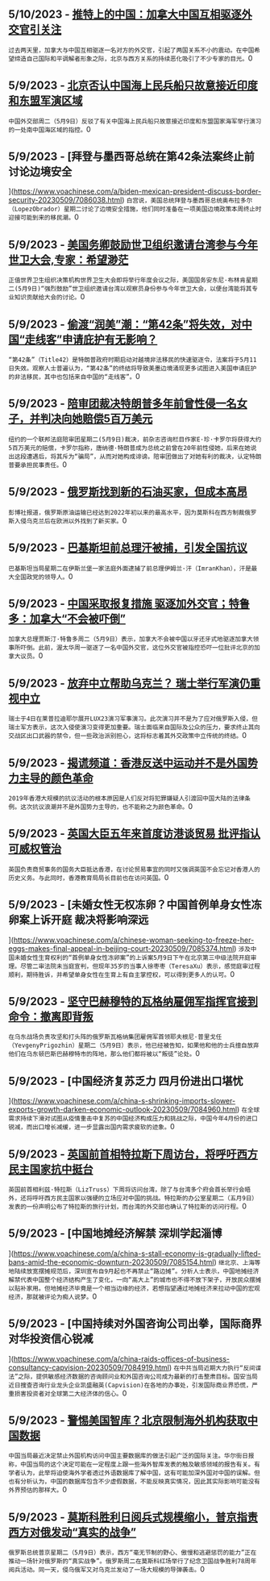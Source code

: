 
  ## 5/10/2023 - [推特上的中国：加拿大中国互相驱逐外交官引关注](https://www.voachinese.com/a/china-on-twitter-canada-20230509/7085968.html)
 ```过去两天里，加拿大与中国互相驱逐一名对方的外交官，引起了两国关系不小的震动。在中国希望缔造自己国际和平调解者形象之际，北京与西方关系的持续恶化吸引了不少专家的目光。```0
  ## 5/9/2023 - [北京否认中国海上民兵船只故意接近印度和东盟军演区域](https://www.voachinese.com/a/chinese-militia-boats-cross-indian-asean-warships-exercising-in-south-china-sea-20230509/7086025.html)
 ```中国外交部周二（5月9日）反驳了有关中国海上民兵船只故意接近印度和东盟国家海军举行演习的一处南中国海区域的指控。```0
  ## 5/9/2023 - [拜登与墨西哥总统在第42条法案终止前讨论边境安全

](https://www.voachinese.com/a/biden-mexican-president-discuss-border-security-20230509/7086038.html)
 ```白宫说，美国总统拜登与墨西哥总统奥布拉多尔（LopezObrador）星期二讨论了边境安全措施，他们同时准备在一项美国边境政策本周终止时迎接可能到来的移民潮。```0
  ## 5/9/2023 - [美国务卿鼓励世卫组织邀请台湾参与今年世卫大会,专家：希望渺茫](https://www.voachinese.com/a/us-secretary-of-state-encourages-who-to-invite-taiwan-for-annual-wha-meeting-but-experts-are-pessimistic-20230509/7085960.html)
 ```正值世界卫生组织决策机构世界卫生大会即将举行年度会议之际，美国国务安东尼·布林肯星期二(5月9日)“强烈鼓励”世卫组织邀请台湾以观察员身份参与今年世卫大会，以便台湾能将其专业知识贡献给大会的讨论。```0
  ## 5/9/2023 - [偷渡“润美”潮：“第42条”将失效，对中国“走线客”申请庇护有无影响？](https://www.voachinese.com/a/title-42-and-impact-on-chinese-migrant-asylum-pursuit-20230509/7085852.html)
 ```“第42条”（Title42）是特朗普政府时期启动对越境非法移民的快速驱逐令，法案将于5月11日失效。观察人士普遍认为，“第42条”的终结将导致美墨边境涌现更多试图进入美国申请庇护的非法移民，其中也包括来自中国的“走线客”。```0
  ## 5/9/2023 - [陪审团裁决特朗普多年前曾性侵一名女子，并判决向她赔偿5百万美元](https://www.voachinese.com/a/jury-finds-trump-sexually-abused-woman-decades-ago-awards-her-5-million-20230509/7085982.html)
 ```纽约的一个联邦法庭陪审团星期二(5月9日)裁决，前杂志咨询栏目作家E·珍·卡罗尔将获得大约5百万美元的赔偿，卡罗尔指称，唐纳德·特朗普成为总统之前曾在20年前性侵她，后来在她说出这段遭遇后，将其斥为“骗局”，从而对她构成诽谤。陪审团做出了对她有利的裁决，认定特朗普要承担民事责任。```0
  ## 5/9/2023 - [俄罗斯找到新的石油买家，但成本高昂](https://www.voachinese.com/a/russia-finds-new-oil-buyers-20230509/7085932.html)
 ```彭博社报道，俄罗斯原油运输已经达到2022年初以来的最高水平，因为莫斯科在西方制裁俄罗斯入侵乌克兰后在欧洲以外找到了新买家。```0
  ## 5/9/2023 - [巴基斯坦前总理汗被捕，引发全国抗议](https://www.voachinese.com/a/pakistan-pm-arrest-spark-protests-20230509/7085850.html)
 ```巴基斯坦当局星期二在伊斯兰堡一家法庭外面逮捕了前总理伊姆兰·汗（ImranKhan），汗是最大全国政党的领导人。```0
  ## 5/9/2023 - [中国采取报复措施 驱逐加外交官；特鲁多：加拿大“不会被吓倒”](https://www.voachinese.com/a/canada-will-not-be-intimidated-after-china-expels-diplomat-trudeau-20230509/7085844.html)
 ```加拿大总理贾斯汀·特鲁多周二（5月9日）表示，加拿大不会被中国以牙还牙式地驱逐加拿大领事所吓倒。此前，渥太华周一驱逐了一名中国外交官，这位外交官被指控恐吓一位批评北京的加拿大议员。```0
  ## 5/9/2023 - [放弃中立帮助乌克兰？ 瑞士举行军演仍重视中立](https://www.voachinese.com/a/switzerland-holds-large-scale-military-drills-amid-calls-to-help-ukraine-20230510/7085795.html)
 ```瑞士于4日在莱普拉迪耶尔展开LUX23演习军事演习。此次演习并不是为了应对俄罗斯入侵，但瑞士军方表示，这次入侵使演习变得更加重要。瑞士面临来自国际及公众的压力，要求终止其向交战区出口武器的禁令，但一些政治派别担心，这将标志着其外交政策中立传统的终结。```0
  ## 5/9/2023 - [揭谎频道：香港反送中运动并不是外国势力主导的颜色革命](https://www.voachinese.com/a/fact-check-hong-kong-anti-extradition-protest/7085753.html)
 ```2019年香港大规模的抗议活动的根本原因是人们反对将犯罪嫌疑人引渡回中国大陆的法律条例。这次抗议浪潮并不是外国势力主导的，也不能称之为颜色革命。```0
  ## 5/9/2023 - [英国大臣五年来首度访港谈贸易 批评指认可威权管治](https://www.voachinese.com/a/uk-minister-visits-hong-kong-first-time-in-5-years-talks-about-trade-critics-say-visit-legitimizes-authoritarian-rule-20230509/7085725.html)
 ```英国负责商贸事务的国务大臣抵达香港，在讨论贸易事宜的同时又强调英国不会忘记对香港人的历史义务。与此同时，香港教育局局长目前也在访问英国。```0
  ## 5/9/2023 - [未婚女性无权冻卵？中国首例单身女性冻卵案上诉开庭 裁决将影响深远

 ](https://www.voachinese.com/a/chinese-woman-seeking-to-freeze-her-eggs-makes-final-appeal-in-beijing-court-20230509/7085374.html)
 ```涉及中国未婚女性生育权利的“首例单身女性冻卵案”的上诉案5月9日下午在北京第三中级法院开庭审理。尽管二审法院未当庭宣判，但现年35岁的当事人徐枣枣（TeresaXu）表示，感觉庭审过程顺利，期待胜诉，并希望单身女性在生育上有自主掌控权，可以得到更多人的认可。```0
  ## 5/9/2023 - [坚守巴赫穆特的瓦格纳雇佣军指挥官接到命令：撤离即背叛](https://www.voachinese.com/a/russian-mercenary-chief-says-he-s-been-told-to-stay-in-bakhmut-or-be-branded-traitor-050923/7085361.html)
 ```在乌东战场负责攻坚和打头阵的俄罗斯瓦格纳集团雇佣军首领耶夫根尼·普里戈任（YevgenyPrigozhin）星期二（5月9日）表示，他已经被告知，如果他和他的士兵擅自放弃他们在乌东顿巴斯巴赫穆特市的阵地，那么他们都将被以“叛徒”论处。```0
  ## 5/9/2023 - [中国经济复苏乏力 四月份进出口堪忧

](https://www.voachinese.com/a/china-s-shrinking-imports-slower-exports-growth-darken-economic-outlook-20230509/7084960.html)
 ```在全球需求持续下滑对试图从疫情重击中复苏的中国经济构成压力和挑战之际，中国今年4月份的进口锐减，而出口增长减缓，进一步显露出国内需求疲软的迹象。```0
  ## 5/9/2023 - [英国前首相特拉斯下周访台，将呼吁西方民主国家抗中挺台](https://www.voachinese.com/a/british-ex-premier-truss-to-visit-taiwan-next-week-050923/7085192.html)
 ```英国前首相利兹·特拉斯（LizTruss）下周将访问台湾，除了与台湾多个府会首长举行会晤外，还将呼吁西方民主国家以强硬的立场应对中国的挑战。特拉斯的办公室星期二（五月9日）发表的一份声明公布了特拉斯的旅行计划，而台湾的外交部也确认了特拉斯的访问行程。```0
  ## 5/9/2023 - [中国地摊经济解禁 深圳学起淄博



](https://www.voachinese.com/a/china-s-stall-economy-is-gradually-lifted-bans-amid-the-economic-downturn-20230509/7085154.html)
 ```继北京、上海等地陆续放宽摆摊规范后，深圳宣布自9月起也不再禁止“路边摊”。分析人士表示，中国地摊经济解禁代表中国整个经济结构产生了变化，一向“高大上”的城市也不得不放下架子，开放民众摆摊以贴补家用。但地摊经济毕竟是一个相当边缘的经济，若想指望通过地摊经济来拉动中国的宏观经济，那就被评论为痴人说梦。```0
  ## 5/9/2023 - [中国持续对外国咨询公司出拳，国际商界对华投资信心锐减

  ](https://www.voachinese.com/a/china-raids-offices-of-business-consultancy-capvision-20230509/7084919.html)
 ```在中共当局近期大力执行“反间谍法”之际，提供敏感经济数据的咨询顾问业和外国咨询公司成为最新的打击整肃目标。国安当局近日搜查咨询行业龙头企业凯盛融英(Capvision)在各地的办事处，引发国际商业界恐慌，严重损害投资者对全球第二大经济体的信心。```0
  ## 5/9/2023 - [警惕美国智库？北京限制海外机构获取中国数据](https://www.voachinese.com/a/access-to-chinese-databases-tightened-for-foreign-think-tanks-050923/7084992.html)
 ```中国当局最近决定禁止外国机构访问中国主要数据库的做法引起广泛的国际关注。华尔街日报称，中国当局的这个决定可能在一定程度上跟一些海外智库发表的触及敏感领域的报告有关。有学者认为，此举将迫使海外学者透过外语数据库了解中国，这有可能加深外国对中国的误解。但也有分析认为，中国的数据库包含不少虚假数据，不能反映真实情况，因此其实际影响可能没有外界预估的那样大。```0
  ## 5/9/2023 - [莫斯科胜利日阅兵式规模缩小，普京指责西方对俄发动“真实的战争”](https://www.voachinese.com/a/putin-tells-wwii-event-west-is-waging-a-real-war-on-russia-050923/7085036.html)
 ```俄罗斯总统普京星期二（5月9日）表示，西方“毫无节制的野心、傲慢和逃避惩罚的能力”正在推动一场针对俄罗斯的“真实战争”。俄罗斯周二在莫斯科红场举行了纪念卫国战争胜利78周年阅兵活动。同一天，侵乌俄军又对乌克兰发动了一场大规模的导弹袭击。```0
